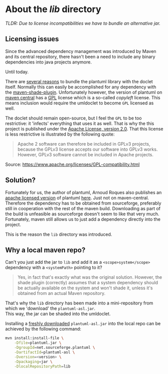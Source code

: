 # About the _lib_ directory

_TLDR: Due to license incompatibilities we have to bundle an alternative jar._

## Licensing issues

Since the advanced dependency management was introduced by Maven and its
central repository, there hasn't been a need to include any binary dependencies
into java projects anymore.  

Until today.

There are [several reasons](#48) to bundle the plantuml library with the doclet itself.
Normally this can easily be accomplished for any dependency with 
the [maven-shade-plugin](https://maven.apache.org/plugins/maven-shade-plugin/).
Unfortunately however, the version of plantuml 
on [maven central](http://mvnrepository.com/artifact/net.sourceforge.plantuml/plantuml) 
has a [GPL](http://www.gnu.org/copyleft/gpl.html) license which is a so-called
_copyleft_ license. This means inclusion would require the umldoclet 
to become `GPL` licensed as well.

The doclet should remain open-source, but I feel the `GPL` to be too
restrictive: it 'infects' everything that uses it as well.
That is why the this project is published under the 
[Apache License, version 2.0](https://www.apache.org/licenses/LICENSE-2.0.html).
That this license is less restrictive is illustrated by the following quote:

>Apache 2 software can therefore be included in GPLv3 projects, 
>because the GPLv3 license accepts our software into GPLv3 works.
>However, GPLv3 software cannot be included in Apache projects.

Source: https://www.apache.org/licenses/GPL-compatibility.html

## Solution?

Fortunately for us, the author of plantuml, Arnoud Roques also publishes
an [apache licensed version](http://plantuml.com/download#asl) of 
plantuml [here][plantuml-asl-location].
Just not on maven-central. Therefore the dependency has to be obtained from
sourceforge, preferably still in cooperation with the rest of the maven build.
Downloading as part of the build is unfeasible as sourceforge doesn't 
seem to like that very much. Fortunately, maven still allows us to just 
add a dependency directly into the project.

This is the reason the `lib` directory was introduced.

## Why a local maven repo?

Can't you just add the jar to `lib` and add it as a `<scope>system</scope>` dependency
with a `<systemPath>` pointing to it?

>Yes, in fact that's exactly what was the original solution.
>However, the shade plugin (correctly) assumes that a system dependency should
>be actually available on the system and won't shade it, unless it's obtained
>from an actual Maven repository.

That's why the `lib` directory has been made into a mini-repository from which
we 'download' the `plantuml-asl.jar`.  
This way, the jar can be shaded into the umldoclet.

Installing a [freshly downloaded][plantuml-asl-location] `plantuml-asl.jar` 
into the local repo can be achieved by the following command:

```bash
mvn install:install-file \
    -Dfile=plantuml.jar \
    -DgroupId=net.sourceforge.plantuml \
    -DartifactId=plantuml-asl \
    -Dversion=<version> \
    -Dpackaging=jar \
    -DlocalRepositoryPath=lib
```


  [plantuml-asl-location]: https://sourceforge.net/projects/plantuml/files/
